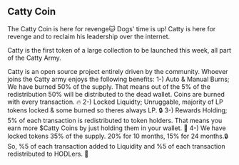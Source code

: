 ## Catty Coin
The Catty Coin is here for revenge🐱
Dogs' time is up!
Catty is here for revenge and to reclaim his leadership over the internet.

Catty is the first token of a large collection to be launched this week, all part of the Catty Army.

Catty is an open source project entirely driven by the community. Whoever joins the Catty army enjoys the following benefits:
1-) Auto & Manual Burns; 
We have burned 50% of the supply. That means out of the 5% of the redistribution 50% will be distributed to the dead wallet. Coins are burned with every transaction. 🔥
2-) Locked Liquidty; 
Unruggable, majority of LP tokens locked & some burned so theres always LP. 🔒
3-) Rewards Holding;
 5% of each transaction is redistributed to token holders. That means you earn more $Catty Coins by just holding them in your wallet. 💎
4-) We have locked tokens 35% of the supply. 20% for 10 months, 15% for 24 months.🔒
So, %5 of each transaction added to Liquidity and %5 of each transaction redistributed to HODLers. 💎
